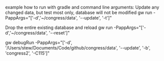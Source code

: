 example how to run with gradle and command line arguments:
Update any changed data, but test most only, database will not be modified
gw run -PappArgs="['-d','~/congress/data', '--update', '-t']"

Drop the entire existing database and reload
gw run -PappArgs="['-d','~/congress/data', '--reset']"


gw debugRun -PappArgs="['-d', '/Users/stew/Documents/Code/github/congress/data', '--update', '-b', 'congress2', '-C115']"